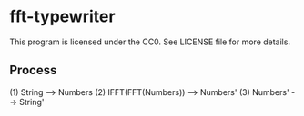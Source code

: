 fft-typewriter
==============

This program is licensed under the CC0. See LICENSE file for more details.

## Process
(1) String --> Numbers
(2) IFFT(FFT(Numbers)) --> Numbers'
(3) Numbers' --> String'